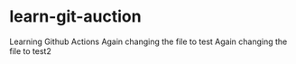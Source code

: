 # learn-git-auction
Learning Github Actions
Again changing the file to test
Again changing the file to test2
